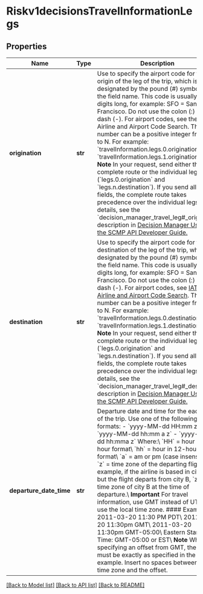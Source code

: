 # Riskv1decisionsTravelInformationLegs

## Properties
Name | Type | Description | Notes
------------ | ------------- | ------------- | -------------
**origination** | **str** | Use to specify the airport code for the origin of the leg of the trip, which is designated by the pound (#) symbol in the field name. This code is usually three digits long, for example: SFO &#x3D; San Francisco. Do not use the colon (:) or the dash (-). For airport codes, see the IATA Airline and Airport Code Search. The leg number can be a positive integer from 0 to N. For example: &#x60;travelInformation.legs.0.origination&#x3D;SFO&#x60; &#x60;travelInformation.legs.1.origination&#x3D;SFO&#x60;  **Note** In your request, send either the complete route or the individual legs (&#x60;legs.0.origination&#x60; and &#x60;legs.n.destination&#x60;). If you send all the fields, the complete route takes precedence over the individual legs.  For details, see the &#x60;decision_manager_travel_leg#_orig&#x60; field description in [Decision Manager Using the SCMP API Developer Guide.](https://www.cybersource.com/developers/documentation/fraud_management/)  | [optional] 
**destination** | **str** | Use to specify the airport code for the destination of the leg of the trip, which is designated by the pound (#) symbol in the field name. This code is usually three digits long, for example: SFO &#x3D; San Francisco. Do not use the colon (:) or the dash (-). For airport codes, see [IATA Airline and Airport Code Search](https://www.iata.org/publications/Pages/code-search.aspx). The leg number can be a positive integer from 0 to N. For example:  &#x60;travelInformation.legs.0.destination&#x3D;SFO&#x60; &#x60;travelInformation.legs.1.destination&#x3D;SFO&#x60;  **Note** In your request, send either the complete route or the individual legs (&#x60;legs.0.origination&#x60; and &#x60;legs.n.destination&#x60;). If you send all the fields, the complete route takes precedence over the individual legs.  For details, see the &#x60;decision_manager_travel_leg#_dest&#x60; field description in [Decision Manager Using the SCMP API Developer Guide.](https://www.cybersource.com/developers/documentation/fraud_management/)  | [optional] 
**departure_date_time** | **str** | Departure date and time for the each leg of the trip. Use one of the following formats: - &#x60;yyyy-MM-dd HH:mm z&#x60; - &#x60;yyyy-MM-dd hh:mm a z&#x60; - &#x60;yyyy-MM-dd hh:mma z&#x60;  Where:\\ &#x60;HH&#x60; &#x3D; hour in 24-hour format\\ &#x60;hh&#x60; &#x3D; hour in 12-hour format\\ &#x60;a&#x60; &#x3D; am or pm (case insensitive)\\ &#x60;z&#x60; &#x3D; time zone of the departing flight. For example, if the airline is based in city A, but the flight departs from city B, &#x60;z&#x60; is the time zone of city B at the time of departure.\\ **Important** For travel information, use GMT instead of UTC, or use the local time zone.  #### Examples  2011-03-20 11:30 PM PDT\\ 2011-03-20 11:30pm GMT\\ 2011-03-20 11:30pm GMT-05:00\\ Eastern Standard Time: GMT-05:00 or EST\\  **Note** When specifying an offset from GMT, the format must be exactly as specified in the example. Insert no spaces between the time zone and the offset.  | [optional] 

[[Back to Model list]](../README.md#documentation-for-models) [[Back to API list]](../README.md#documentation-for-api-endpoints) [[Back to README]](../README.md)


